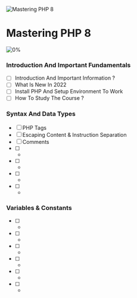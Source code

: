 ![Mastering PHP 8](https://elzero.org/mastering-php8.png)

# Mastering PHP 8

![0%](https://progress-bar.dev/0/?title=Done)

### Introduction And Important Fundamentals

- [ ] Introduction And Important Information ?
- [ ] What Is New In 2022
- [ ] Install PHP And Setup Environment To Work
- [ ] How To Study The Course ?

### Syntax And Data Types

- [ ] PHP Tags
- [ ] Escaping Content & Instruction Separation
- [ ] Comments
- [ ] -
- [ ] -
- [ ] -
- [ ] -


### Variables & Constants

- [ ] -
- [ ] -
- [ ] -
- [ ] -
- [ ] -
- [ ] -
